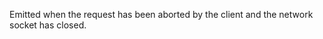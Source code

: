 <!-- YAML
added: v0.3.8
-->

Emitted when the request has been aborted by the client and the network
socket has closed.

